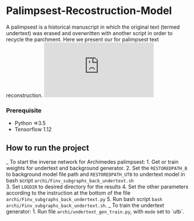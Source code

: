 # Palimpsest-Recostruction-Model
A palimpsest is a historical manuscript in which the original text (termed undertext) was erased and overwritten with another script in order to recycle the parchment. Here we present our for palimpsest text reconstruction. 
![Results of Archimedes palimpsest reconstruction](https://github.com/as3297/Palimpsest-Recostruction-Model/blob/main/images/generated_archi.py)
### Prerequisite
* Python =\>3.5
* Tensorflow 1.12

## How to run the project 
_ To start the inverse network for Archimedes palimpsest:
	1. Get or train weights for undertext and background generator.
	2. Set the `RESTOREDPATH_B` to background model file path and `RESTOREDPATH_UTB` to undertext model in bash script `archi/Finv_subgraphs_back_undertext.sh`  
	3. Set `LOGDIR` to desired directory for the results
	4. Set the other parameters according to the instruction at the bottom of the file `archi/Finv_subgraphs_back_undertext.py` 
	5. Run bash script `bash archi/Finv_subgraphs_back_undertext.sh`.
_ To train the undertext generator:
	1. Run file `archi/undertext_gen_train.py`, with `mode` set to \`utb`.